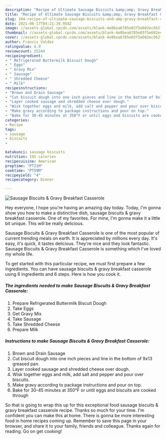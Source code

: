 ```yaml
---
description: "Recipe of Ultimate Sausage Biscuits &amp;amp; Gravy Breakfast Casserole"
title: "Recipe of Ultimate Sausage Biscuits &amp;amp; Gravy Breakfast Casserole"
slug: 104-recipe-of-ultimate-sausage-biscuits-and-amp-gravy-breakfast-casserole
date: 2021-06-17T04:21:39.958Z
image: //assets-global.cpcdn.com/assets/blank-4e0bea6785e03f5e602ec562f230caae08da540cada707380b4fe1bbebba43da.png
thumbnail: //assets-global.cpcdn.com/assets/blank-4e0bea6785e03f5e602ec562f230caae08da540cada707380b4fe1bbebba43da.png
cover: //assets-global.cpcdn.com/assets/blank-4e0bea6785e03f5e602ec562f230caae08da540cada707380b4fe1bbebba43da.png
author: Francis Valdez
ratingvalue: 4.9
reviewcount: 25244
recipeingredient:
- " Refrigerated Buttermilk Biscuit Dough"
- " Eggs"
- " Gravy Mix"
- " Sausage"
- " Shredded Cheese"
- " Milk"
recipeinstructions:
- "Brown and Drain Sausage"
- "Cut biscuit dough into one inch pieces and line in the bottom of 9x13 greased pan."
- "Layer cooked sausage and shredded cheese over dough."
- "Wisk together eggs and milk, add salt and pepper and pour over biscuits."
- "Make gravy according to package instructions and pour on top."
- "Bake for 30-45 minutes at 350°F or until eggs and biscuits are cooked through"
categories:
- Recipe
tags:
- sausage
- biscuits
- 

katakunci: sausage biscuits  
nutrition: 191 calories
recipecuisine: American
preptime: "PT21M"
cooktime: "PT59M"
recipeyield: "4"
recipecategory: Dinner

---
```



![Sausage Biscuits &amp; Gravy Breakfast Casserole](//assets-global.cpcdn.com/assets/blank-4e0bea6785e03f5e602ec562f230caae08da540cada707380b4fe1bbebba43da.png)

Hey everyone, I hope you're having an amazing day today. Today, I'm gonna show you how to make a distinctive dish, sausage biscuits &amp; gravy breakfast casserole. One of my favorites. For mine, I'm gonna make it a little bit unique. This will be really delicious.



Sausage Biscuits &amp; Gravy Breakfast Casserole is one of the most popular of current trending meals on earth. It is appreciated by millions every day. It's easy, it's quick, it tastes delicious. They're nice and they look fantastic. Sausage Biscuits &amp; Gravy Breakfast Casserole is something which I've loved my whole life.


To get started with this particular recipe, we must first prepare a few ingredients. You can have sausage biscuits &amp; gravy breakfast casserole using 6 ingredients and 6 steps. Here is how you cook it.

<!--inarticleads1-->

##### The ingredients needed to make Sausage Biscuits &amp; Gravy Breakfast Casserole:

1. Prepare  Refrigerated Buttermilk Biscuit Dough
1. Take  Eggs
1. Get  Gravy Mix
1. Take  Sausage
1. Take  Shredded Cheese
1. Prepare  Milk




<!--inarticleads2-->

##### Instructions to make Sausage Biscuits &amp; Gravy Breakfast Casserole:

1. Brown and Drain Sausage
1. Cut biscuit dough into one inch pieces and line in the bottom of 9x13 greased pan.
1. Layer cooked sausage and shredded cheese over dough.
1. Wisk together eggs and milk, add salt and pepper and pour over biscuits.
1. Make gravy according to package instructions and pour on top.
1. Bake for 30-45 minutes at 350°F or until eggs and biscuits are cooked through




So that is going to wrap this up for this exceptional food sausage biscuits &amp; gravy breakfast casserole recipe. Thanks so much for your time. I'm confident you can make this at home. There is gonna be more interesting food in home recipes coming up. Remember to save this page in your browser, and share it to your family, friends and colleague. Thanks again for reading. Go on get cooking!
